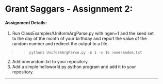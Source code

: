 # Grant Saggars - Assignment 2:

#### Assignment Details:

1. Run ClassExamples/UniformArgParse.py with ngen=1 and the seed set to the day of the month of your birthday and report the value of the random number and redirect the output to a file.

>> ```python3 UniformArgParse.py -n 1 -s 16 >onerandom.txt```

2. Add onerandom.txt to your repository.
3. Add a simple helloworld.py python program and add it to your repository.

---



